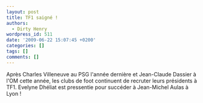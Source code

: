 ```yaml
---
layout: post
title: TF1 saigné !
authors:
  - Dirty Henry
wordpress_id: 511
date: '2009-06-22 15:07:45 +0200'
categories: []
tags: []
comments: []
---
```

Après Charles Villeneuve au PSG l'année dernière et Jean-Claude Dassier à l'OM cette année, les clubs de foot continuent de recruter leurs présidents à TF1. Evelyne Dhéliat est pressentie pour succéder à Jean-Michel Aulas à Lyon !
